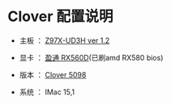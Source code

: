 # Clover 配置说明

- 主板  ： <u>Z97X-UD3H ver 1.2</u>

- 显卡  ： <u>盈通 RX560D</u>(已刷amd RX580 bios)

- 版本  ： <u>Clover 5098</u>

- 系统  ： IMac 15,1


